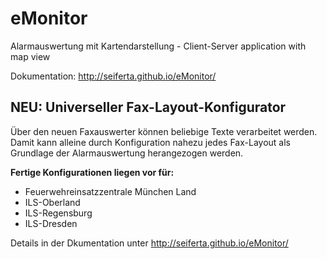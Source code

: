 # eMonitor
Alarmauswertung mit Kartendarstellung - Client-Server application with map view

Dokumentation: http://seiferta.github.io/eMonitor/

## NEU: Universeller Fax-Layout-Konfigurator

Über den neuen Faxauswerter können beliebige Texte verarbeitet werden. Damit kann alleine durch Konfiguration nahezu jedes Fax-Layout als Grundlage der Alarmauswertung herangezogen werden.

**Fertige Konfigurationen liegen vor für:**

* Feuerwehreinsatzzentrale München Land
* ILS-Oberland
* ILS-Regensburg
* ILS-Dresden

Details in der Dkumentation unter http://seiferta.github.io/eMonitor/
